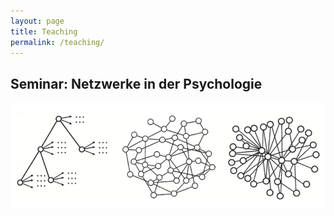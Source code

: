 ```yaml
---
layout: page
title: Teaching
permalink: /teaching/
---
```


## Seminar: Netzwerke in der Psychologie
<a href="{{ site.baseurl }}/_Networks/networks.md" >
<img src="/images/Networks.png" alt="Bild"/>

